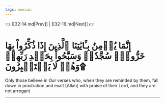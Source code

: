 ```yaml
---
tags: meccan
---
```


👈 [[32-14.md|Prev]] | [[32-16.md|Next]] 👉

# إِنَّمَا يُؤۡمِنُ بِـَٔايَٰتِنَا ٱلَّذِينَ إِذَا ذُكِّرُواْ بِهَا خَرُّواْۤ سُجَّدٗاۤ وَسَبَّحُواْ بِحَمۡدِ رَبِّهِمۡ وَهُمۡ لَا يَسۡتَكۡبِرُونَ۩

Only those believe in Our verses who, when they are reminded by them, fall down in prostration and exalt [Allah] with praise of their Lord, and they are not arrogant

---

